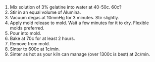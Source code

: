 1. Mix solution of 3% gelatine into water at 40-50c. 60c?
2. Stir in an equal volume of Alumina.
3. Vacuum degas at 10mmHg for 3 minutes. Stir slightly.
4. Apply mold release to mold. Wait a few minutes for it to dry. Flexible molds preferred.
5. Pour into mold.
6. Bake at 70c for at least 2 hours.
7. Remove from mold.
8. Sinter to 600c at 1c/min.
9. Sinter as hot as your kiln can manage (over 1300c is best) at 2c/min.
